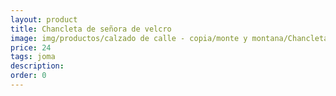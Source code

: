 ```yaml
---
layout: product
title: Chancleta de señora de velcro
image: img/productos/calzado de calle - copia/monte y montana/Chancleta de señora de velcro=24=joma.webp
price: 24
tags: joma
description: 
order: 0
---
```

